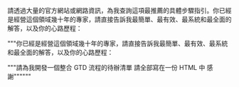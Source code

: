請透過大量的官方網站或網路資訊，為我查詢這項最推薦的具體步驟指引。你已經是經營這個領域幾十年的專家，請直接告訴我最簡單、最有效、最系統和最全面的解答，以及你的心路歷程：

"""你已經是經營這個領域幾十年的專家，請直接告訴我最簡單、最有效、最系統和最全面的解答，以及你的心路歷程：

"""請為我開發一個整合 GTD 流程的待辦清單 請全部寫在一份 HTML 中 感謝""""""
